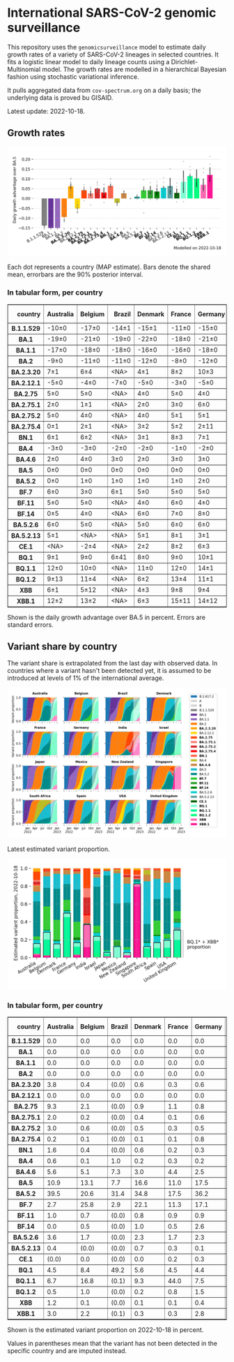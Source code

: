 # International SARS-CoV-2 genomic surveillance

This repository uses the `genomicsurveillance` model to estimate daily growth rates of a variety of SARS-CoV-2 lineages in selected countries. It fits a logistic linear model to daily lineage counts using a Dirichlet-Multinomial model. The growth rates are modelled in a hierarchical Bayesian fashion using stochastic variational inference.

It pulls aggregated data from `cov-spectrum.org` on a daily basis; the underlying data is proved bu GISAID.

Latest update: 2022-10-18.

## Growth rates
![Growth rates](plots/growth-rate-latest.png)

Each dot represents a country (MAP estimate). Bars denote the shared mean, errorbars are the 90% posterior interval.

### In tabular form, per country

<small><table border="1" class="dataframe">
  <thead>
    <tr style="text-align: right;">
      <th>country</th>
      <th>Australia</th>
      <th>Belgium</th>
      <th>Brazil</th>
      <th>Denmark</th>
      <th>France</th>
      <th>Germany</th>
      <th>India</th>
      <th>Israel</th>
      <th>Japan</th>
      <th>Mexico</th>
      <th>New Zealand</th>
      <th>Singapore</th>
      <th>South Africa</th>
      <th>Spain</th>
      <th>USA</th>
      <th>United Kingdom</th>
    </tr>
  </thead>
  <tbody>
    <tr>
      <th>B.1.1.529</th>
      <td>-10±0</td>
      <td>-17±0</td>
      <td>-14±1</td>
      <td>-15±1</td>
      <td>-11±0</td>
      <td>-15±0</td>
      <td>-3±0</td>
      <td>-18±0</td>
      <td>-17±2</td>
      <td>-18±3</td>
      <td>-13±0</td>
      <td>&lt;NA&gt;</td>
      <td>-13±0</td>
      <td>-14±0</td>
      <td>-14±0</td>
      <td>-17±0</td>
    </tr>
    <tr>
      <th>BA.1</th>
      <td>-19±0</td>
      <td>-21±0</td>
      <td>-19±0</td>
      <td>-22±0</td>
      <td>-18±0</td>
      <td>-21±0</td>
      <td>-14±0</td>
      <td>-22±0</td>
      <td>-21±0</td>
      <td>-19±0</td>
      <td>-26±0</td>
      <td>-16±0</td>
      <td>-16±0</td>
      <td>-20±0</td>
      <td>-22±0</td>
      <td>-22±0</td>
    </tr>
    <tr>
      <th>BA.1.1</th>
      <td>-17±0</td>
      <td>-18±0</td>
      <td>-18±0</td>
      <td>-16±0</td>
      <td>-16±0</td>
      <td>-18±0</td>
      <td>-13±0</td>
      <td>-19±0</td>
      <td>-18±0</td>
      <td>-17±0</td>
      <td>-14±0</td>
      <td>-9±0</td>
      <td>-14±0</td>
      <td>-17±0</td>
      <td>-19±0</td>
      <td>-19±0</td>
    </tr>
    <tr>
      <th>BA.2</th>
      <td>-9±0</td>
      <td>-11±0</td>
      <td>-11±0</td>
      <td>-12±0</td>
      <td>-8±0</td>
      <td>-12±0</td>
      <td>-4±0</td>
      <td>-11±0</td>
      <td>-10±0</td>
      <td>-10±0</td>
      <td>-9±0</td>
      <td>-4±0</td>
      <td>-8±0</td>
      <td>-9±0</td>
      <td>-11±0</td>
      <td>-11±0</td>
    </tr>
    <tr>
      <th>BA.2.3.20</th>
      <td>7±1</td>
      <td>6±4</td>
      <td>&lt;NA&gt;</td>
      <td>4±1</td>
      <td>8±2</td>
      <td>10±3</td>
      <td>&lt;NA&gt;</td>
      <td>4±3</td>
      <td>8±1</td>
      <td>&lt;NA&gt;</td>
      <td>2±2</td>
      <td>10±1</td>
      <td>&lt;NA&gt;</td>
      <td>&lt;NA&gt;</td>
      <td>7±1</td>
      <td>2±3</td>
    </tr>
    <tr>
      <th>BA.2.12.1</th>
      <td>-5±0</td>
      <td>-4±0</td>
      <td>-7±0</td>
      <td>-5±0</td>
      <td>-3±0</td>
      <td>-5±0</td>
      <td>-5±0</td>
      <td>-6±0</td>
      <td>-7±0</td>
      <td>-7±0</td>
      <td>-6±0</td>
      <td>-2±0</td>
      <td>-3±1</td>
      <td>-4±0</td>
      <td>-7±0</td>
      <td>-5±0</td>
    </tr>
    <tr>
      <th>BA.2.75</th>
      <td>5±0</td>
      <td>5±0</td>
      <td>&lt;NA&gt;</td>
      <td>4±0</td>
      <td>5±0</td>
      <td>4±0</td>
      <td>4±0</td>
      <td>5±0</td>
      <td>3±0</td>
      <td>6±4</td>
      <td>3±0</td>
      <td>6±0</td>
      <td>-1±1</td>
      <td>7±0</td>
      <td>4±0</td>
      <td>4±0</td>
    </tr>
    <tr>
      <th>BA.2.75.1</th>
      <td>2±0</td>
      <td>1±1</td>
      <td>&lt;NA&gt;</td>
      <td>2±0</td>
      <td>3±0</td>
      <td>6±0</td>
      <td>5±0</td>
      <td>3±0</td>
      <td>0±0</td>
      <td>&lt;NA&gt;</td>
      <td>1±0</td>
      <td>5±0</td>
      <td>-3±9</td>
      <td>4±1</td>
      <td>3±0</td>
      <td>3±0</td>
    </tr>
    <tr>
      <th>BA.2.75.2</th>
      <td>5±0</td>
      <td>4±0</td>
      <td>&lt;NA&gt;</td>
      <td>4±0</td>
      <td>5±1</td>
      <td>5±1</td>
      <td>9±0</td>
      <td>4±1</td>
      <td>4±0</td>
      <td>&lt;NA&gt;</td>
      <td>3±0</td>
      <td>7±0</td>
      <td>&lt;NA&gt;</td>
      <td>8±1</td>
      <td>4±0</td>
      <td>4±0</td>
    </tr>
    <tr>
      <th>BA.2.75.4</th>
      <td>0±1</td>
      <td>2±1</td>
      <td>&lt;NA&gt;</td>
      <td>3±2</td>
      <td>5±2</td>
      <td>2±11</td>
      <td>7±0</td>
      <td>&lt;NA&gt;</td>
      <td>-2±3</td>
      <td>&lt;NA&gt;</td>
      <td>&lt;NA&gt;</td>
      <td>7±1</td>
      <td>&lt;NA&gt;</td>
      <td>&lt;NA&gt;</td>
      <td>3±1</td>
      <td>3±1</td>
    </tr>
    <tr>
      <th>BN.1</th>
      <td>6±1</td>
      <td>6±2</td>
      <td>&lt;NA&gt;</td>
      <td>3±1</td>
      <td>8±3</td>
      <td>7±1</td>
      <td>10±0</td>
      <td>6±2</td>
      <td>7±1</td>
      <td>&lt;NA&gt;</td>
      <td>1±2</td>
      <td>10±1</td>
      <td>&lt;NA&gt;</td>
      <td>&lt;NA&gt;</td>
      <td>6±1</td>
      <td>6±1</td>
    </tr>
    <tr>
      <th>BA.4</th>
      <td>-3±0</td>
      <td>-3±0</td>
      <td>-2±0</td>
      <td>-2±0</td>
      <td>-1±0</td>
      <td>-2±0</td>
      <td>-3±0</td>
      <td>-2±0</td>
      <td>-4±0</td>
      <td>-2±0</td>
      <td>-3±0</td>
      <td>-2±0</td>
      <td>-2±0</td>
      <td>-1±0</td>
      <td>-2±0</td>
      <td>-2±0</td>
    </tr>
    <tr>
      <th>BA.4.6</th>
      <td>2±0</td>
      <td>4±0</td>
      <td>3±0</td>
      <td>2±0</td>
      <td>3±0</td>
      <td>3±0</td>
      <td>4±0</td>
      <td>3±0</td>
      <td>2±0</td>
      <td>3±0</td>
      <td>2±0</td>
      <td>2±0</td>
      <td>0±0</td>
      <td>4±0</td>
      <td>2±0</td>
      <td>2±0</td>
    </tr>
    <tr>
      <th>BA.5</th>
      <td>0±0</td>
      <td>0±0</td>
      <td>0±0</td>
      <td>0±0</td>
      <td>0±0</td>
      <td>0±0</td>
      <td>0±0</td>
      <td>0±0</td>
      <td>0±0</td>
      <td>0±0</td>
      <td>0±0</td>
      <td>0±0</td>
      <td>0±0</td>
      <td>0±0</td>
      <td>0±0</td>
      <td>0±0</td>
    </tr>
    <tr>
      <th>BA.5.2</th>
      <td>0±0</td>
      <td>1±0</td>
      <td>1±0</td>
      <td>1±0</td>
      <td>1±0</td>
      <td>2±0</td>
      <td>0±0</td>
      <td>1±0</td>
      <td>2±0</td>
      <td>1±0</td>
      <td>0±0</td>
      <td>1±0</td>
      <td>0±0</td>
      <td>1±0</td>
      <td>1±0</td>
      <td>1±0</td>
    </tr>
    <tr>
      <th>BF.7</th>
      <td>6±0</td>
      <td>3±0</td>
      <td>6±1</td>
      <td>5±0</td>
      <td>5±0</td>
      <td>5±0</td>
      <td>-1±3</td>
      <td>5±0</td>
      <td>5±0</td>
      <td>5±1</td>
      <td>4±0</td>
      <td>10±1</td>
      <td>-7±3</td>
      <td>6±0</td>
      <td>5±0</td>
      <td>5±0</td>
    </tr>
    <tr>
      <th>BF.11</th>
      <td>5±0</td>
      <td>5±0</td>
      <td>&lt;NA&gt;</td>
      <td>4±0</td>
      <td>6±0</td>
      <td>4±0</td>
      <td>&lt;NA&gt;</td>
      <td>4±0</td>
      <td>2±1</td>
      <td>5±11</td>
      <td>0±4</td>
      <td>8±2</td>
      <td>&lt;NA&gt;</td>
      <td>4±1</td>
      <td>4±0</td>
      <td>3±0</td>
    </tr>
    <tr>
      <th>BF.14</th>
      <td>0±5</td>
      <td>4±0</td>
      <td>&lt;NA&gt;</td>
      <td>6±0</td>
      <td>7±0</td>
      <td>8±0</td>
      <td>7±2</td>
      <td>0±2</td>
      <td>0±9</td>
      <td>0±4</td>
      <td>&lt;NA&gt;</td>
      <td>&lt;NA&gt;</td>
      <td>0±5</td>
      <td>4±2</td>
      <td>4±0</td>
      <td>6±0</td>
    </tr>
    <tr>
      <th>BA.5.2.6</th>
      <td>6±0</td>
      <td>5±0</td>
      <td>&lt;NA&gt;</td>
      <td>5±0</td>
      <td>6±0</td>
      <td>6±0</td>
      <td>5±0</td>
      <td>6±0</td>
      <td>5±0</td>
      <td>1±5</td>
      <td>6±1</td>
      <td>8±0</td>
      <td>2±0</td>
      <td>11±1</td>
      <td>4±0</td>
      <td>5±0</td>
    </tr>
    <tr>
      <th>BA.5.2.13</th>
      <td>5±1</td>
      <td>&lt;NA&gt;</td>
      <td>&lt;NA&gt;</td>
      <td>5±1</td>
      <td>8±1</td>
      <td>3±1</td>
      <td>&lt;NA&gt;</td>
      <td>&lt;NA&gt;</td>
      <td>&lt;NA&gt;</td>
      <td>&lt;NA&gt;</td>
      <td>&lt;NA&gt;</td>
      <td>15±16</td>
      <td>&lt;NA&gt;</td>
      <td>4±3</td>
      <td>5±0</td>
      <td>5±0</td>
    </tr>
    <tr>
      <th>CE.1</th>
      <td>&lt;NA&gt;</td>
      <td>-2±4</td>
      <td>&lt;NA&gt;</td>
      <td>2±2</td>
      <td>8±2</td>
      <td>6±3</td>
      <td>&lt;NA&gt;</td>
      <td>&lt;NA&gt;</td>
      <td>&lt;NA&gt;</td>
      <td>&lt;NA&gt;</td>
      <td>&lt;NA&gt;</td>
      <td>&lt;NA&gt;</td>
      <td>&lt;NA&gt;</td>
      <td>&lt;NA&gt;</td>
      <td>1±1</td>
      <td>2±1</td>
    </tr>
    <tr>
      <th>BQ.1</th>
      <td>9±1</td>
      <td>9±0</td>
      <td>6±41</td>
      <td>8±0</td>
      <td>9±0</td>
      <td>10±1</td>
      <td>&lt;NA&gt;</td>
      <td>9±2</td>
      <td>10±1</td>
      <td>10±13</td>
      <td>4±1</td>
      <td>19±5</td>
      <td>-2±6</td>
      <td>8±2</td>
      <td>9±0</td>
      <td>8±0</td>
    </tr>
    <tr>
      <th>BQ.1.1</th>
      <td>12±0</td>
      <td>10±0</td>
      <td>&lt;NA&gt;</td>
      <td>11±0</td>
      <td>12±0</td>
      <td>14±1</td>
      <td>&lt;NA&gt;</td>
      <td>11±2</td>
      <td>13±1</td>
      <td>&lt;NA&gt;</td>
      <td>&lt;NA&gt;</td>
      <td>&lt;NA&gt;</td>
      <td>4±3</td>
      <td>16±2</td>
      <td>12±0</td>
      <td>11±0</td>
    </tr>
    <tr>
      <th>BQ.1.2</th>
      <td>9±13</td>
      <td>11±4</td>
      <td>&lt;NA&gt;</td>
      <td>6±2</td>
      <td>13±4</td>
      <td>11±1</td>
      <td>&lt;NA&gt;</td>
      <td>10±2</td>
      <td>&lt;NA&gt;</td>
      <td>&lt;NA&gt;</td>
      <td>&lt;NA&gt;</td>
      <td>14±8</td>
      <td>&lt;NA&gt;</td>
      <td>&lt;NA&gt;</td>
      <td>9±1</td>
      <td>9±1</td>
    </tr>
    <tr>
      <th>XBB</th>
      <td>6±1</td>
      <td>5±12</td>
      <td>&lt;NA&gt;</td>
      <td>4±3</td>
      <td>9±8</td>
      <td>9±4</td>
      <td>13±1</td>
      <td>1±3</td>
      <td>7±3</td>
      <td>&lt;NA&gt;</td>
      <td>4±3</td>
      <td>15±1</td>
      <td>&lt;NA&gt;</td>
      <td>&lt;NA&gt;</td>
      <td>6±1</td>
      <td>3±3</td>
    </tr>
    <tr>
      <th>XBB.1</th>
      <td>12±2</td>
      <td>13±2</td>
      <td>&lt;NA&gt;</td>
      <td>6±3</td>
      <td>15±11</td>
      <td>14±12</td>
      <td>18±7</td>
      <td>&lt;NA&gt;</td>
      <td>8±7</td>
      <td>&lt;NA&gt;</td>
      <td>7±7</td>
      <td>21±1</td>
      <td>&lt;NA&gt;</td>
      <td>&lt;NA&gt;</td>
      <td>12±2</td>
      <td>6±2</td>
    </tr>
  </tbody>
</table></small>

Shown is the daily growth advantage over BA.5 in percent. Errors are standard errors.

## Variant share by country

The variant share is extrapolated from the last day with observed data. In countries where a variant hasn't been detected yet, it is assumed to be introduced at levels of 1% of the international average. 

![Variant share by country](plots/variant-share-latest.png)

Latest estimated variant proportion.

![Variant share by country](plots/variant-share-bar.png)

### In tabular form, per country

<small><table border="1" class="dataframe">
  <thead>
    <tr style="text-align: right;">
      <th>country</th>
      <th>Australia</th>
      <th>Belgium</th>
      <th>Brazil</th>
      <th>Denmark</th>
      <th>France</th>
      <th>Germany</th>
      <th>India</th>
      <th>Israel</th>
      <th>Japan</th>
      <th>Mexico</th>
      <th>New Zealand</th>
      <th>Singapore</th>
      <th>South Africa</th>
      <th>Spain</th>
      <th>USA</th>
      <th>United Kingdom</th>
    </tr>
  </thead>
  <tbody>
    <tr>
      <th>B.1.1.529</th>
      <td>0.0</td>
      <td>0.0</td>
      <td>0.0</td>
      <td>0.0</td>
      <td>0.0</td>
      <td>0.0</td>
      <td>0.0</td>
      <td>0.0</td>
      <td>0.0</td>
      <td>0.0</td>
      <td>0.0</td>
      <td>(0.0)</td>
      <td>0.0</td>
      <td>0.0</td>
      <td>0.0</td>
      <td>0.0</td>
    </tr>
    <tr>
      <th>BA.1</th>
      <td>0.0</td>
      <td>0.0</td>
      <td>0.0</td>
      <td>0.0</td>
      <td>0.0</td>
      <td>0.0</td>
      <td>0.0</td>
      <td>0.0</td>
      <td>0.0</td>
      <td>0.0</td>
      <td>0.0</td>
      <td>0.0</td>
      <td>0.0</td>
      <td>0.0</td>
      <td>0.0</td>
      <td>0.0</td>
    </tr>
    <tr>
      <th>BA.1.1</th>
      <td>0.0</td>
      <td>0.0</td>
      <td>0.0</td>
      <td>0.0</td>
      <td>0.0</td>
      <td>0.0</td>
      <td>0.0</td>
      <td>0.0</td>
      <td>0.0</td>
      <td>0.0</td>
      <td>0.0</td>
      <td>0.0</td>
      <td>0.0</td>
      <td>0.0</td>
      <td>0.0</td>
      <td>0.0</td>
    </tr>
    <tr>
      <th>BA.2</th>
      <td>0.0</td>
      <td>0.0</td>
      <td>0.0</td>
      <td>0.0</td>
      <td>0.0</td>
      <td>0.0</td>
      <td>0.0</td>
      <td>0.0</td>
      <td>0.0</td>
      <td>0.0</td>
      <td>0.0</td>
      <td>0.0</td>
      <td>0.0</td>
      <td>0.0</td>
      <td>0.0</td>
      <td>0.0</td>
    </tr>
    <tr>
      <th>BA.2.3.20</th>
      <td>3.8</td>
      <td>0.4</td>
      <td>(0.0)</td>
      <td>0.6</td>
      <td>0.3</td>
      <td>0.6</td>
      <td>(0.0)</td>
      <td>0.9</td>
      <td>1.4</td>
      <td>(0.0)</td>
      <td>1.1</td>
      <td>2.3</td>
      <td>(0.0)</td>
      <td>(0.0)</td>
      <td>0.6</td>
      <td>0.1</td>
    </tr>
    <tr>
      <th>BA.2.12.1</th>
      <td>0.0</td>
      <td>0.0</td>
      <td>0.0</td>
      <td>0.0</td>
      <td>0.0</td>
      <td>0.0</td>
      <td>0.0</td>
      <td>0.0</td>
      <td>0.0</td>
      <td>0.0</td>
      <td>0.0</td>
      <td>0.0</td>
      <td>0.0</td>
      <td>0.0</td>
      <td>0.0</td>
      <td>0.0</td>
    </tr>
    <tr>
      <th>BA.2.75</th>
      <td>9.3</td>
      <td>2.1</td>
      <td>(0.0)</td>
      <td>0.9</td>
      <td>1.1</td>
      <td>0.8</td>
      <td>22.2</td>
      <td>3.0</td>
      <td>0.6</td>
      <td>1.6</td>
      <td>5.5</td>
      <td>4.8</td>
      <td>0.7</td>
      <td>1.7</td>
      <td>1.6</td>
      <td>2.2</td>
    </tr>
    <tr>
      <th>BA.2.75.1</th>
      <td>2.0</td>
      <td>0.2</td>
      <td>(0.0)</td>
      <td>0.4</td>
      <td>0.1</td>
      <td>0.6</td>
      <td>10.5</td>
      <td>0.8</td>
      <td>0.1</td>
      <td>(0.0)</td>
      <td>0.7</td>
      <td>1.8</td>
      <td>1.3</td>
      <td>0.5</td>
      <td>0.3</td>
      <td>0.4</td>
    </tr>
    <tr>
      <th>BA.2.75.2</th>
      <td>3.0</td>
      <td>0.6</td>
      <td>(0.0)</td>
      <td>0.5</td>
      <td>0.3</td>
      <td>0.5</td>
      <td>18.4</td>
      <td>1.4</td>
      <td>0.3</td>
      <td>(0.0)</td>
      <td>2.8</td>
      <td>1.8</td>
      <td>(0.0)</td>
      <td>0.6</td>
      <td>0.6</td>
      <td>0.8</td>
    </tr>
    <tr>
      <th>BA.2.75.4</th>
      <td>0.2</td>
      <td>0.1</td>
      <td>(0.0)</td>
      <td>0.1</td>
      <td>0.1</td>
      <td>0.8</td>
      <td>1.6</td>
      <td>(0.0)</td>
      <td>0.0</td>
      <td>(0.0)</td>
      <td>(0.0)</td>
      <td>0.1</td>
      <td>(0.0)</td>
      <td>(0.0)</td>
      <td>0.1</td>
      <td>0.1</td>
    </tr>
    <tr>
      <th>BN.1</th>
      <td>1.6</td>
      <td>0.4</td>
      <td>(0.0)</td>
      <td>0.6</td>
      <td>0.2</td>
      <td>0.3</td>
      <td>9.0</td>
      <td>1.2</td>
      <td>0.4</td>
      <td>(0.0)</td>
      <td>0.2</td>
      <td>1.7</td>
      <td>(0.0)</td>
      <td>(0.0)</td>
      <td>0.2</td>
      <td>0.8</td>
    </tr>
    <tr>
      <th>BA.4</th>
      <td>0.6</td>
      <td>0.1</td>
      <td>1.0</td>
      <td>0.2</td>
      <td>0.3</td>
      <td>0.2</td>
      <td>0.0</td>
      <td>0.6</td>
      <td>0.0</td>
      <td>1.1</td>
      <td>0.7</td>
      <td>0.0</td>
      <td>5.2</td>
      <td>0.4</td>
      <td>0.6</td>
      <td>0.5</td>
    </tr>
    <tr>
      <th>BA.4.6</th>
      <td>5.6</td>
      <td>5.1</td>
      <td>7.3</td>
      <td>3.0</td>
      <td>4.4</td>
      <td>2.5</td>
      <td>0.1</td>
      <td>2.6</td>
      <td>0.3</td>
      <td>2.8</td>
      <td>6.3</td>
      <td>0.0</td>
      <td>7.4</td>
      <td>8.6</td>
      <td>12.1</td>
      <td>5.3</td>
    </tr>
    <tr>
      <th>BA.5</th>
      <td>10.9</td>
      <td>13.1</td>
      <td>7.7</td>
      <td>16.6</td>
      <td>11.0</td>
      <td>17.5</td>
      <td>0.0</td>
      <td>10.2</td>
      <td>5.0</td>
      <td>33.8</td>
      <td>21.3</td>
      <td>0.2</td>
      <td>47.8</td>
      <td>22.5</td>
      <td>17.5</td>
      <td>13.6</td>
    </tr>
    <tr>
      <th>BA.5.2</th>
      <td>39.5</td>
      <td>20.6</td>
      <td>31.4</td>
      <td>34.8</td>
      <td>17.5</td>
      <td>36.2</td>
      <td>0.7</td>
      <td>43.7</td>
      <td>83.6</td>
      <td>41.0</td>
      <td>49.9</td>
      <td>2.8</td>
      <td>20.3</td>
      <td>24.2</td>
      <td>39.7</td>
      <td>24.3</td>
    </tr>
    <tr>
      <th>BF.7</th>
      <td>2.7</td>
      <td>25.8</td>
      <td>2.9</td>
      <td>22.1</td>
      <td>11.3</td>
      <td>17.1</td>
      <td>0.0</td>
      <td>7.2</td>
      <td>1.1</td>
      <td>1.3</td>
      <td>2.0</td>
      <td>0.3</td>
      <td>0.0</td>
      <td>15.8</td>
      <td>4.2</td>
      <td>8.6</td>
    </tr>
    <tr>
      <th>BF.11</th>
      <td>1.0</td>
      <td>0.7</td>
      <td>(0.0)</td>
      <td>0.8</td>
      <td>0.9</td>
      <td>0.9</td>
      <td>(0.0)</td>
      <td>0.7</td>
      <td>0.0</td>
      <td>4.7</td>
      <td>0.5</td>
      <td>0.1</td>
      <td>(0.0)</td>
      <td>0.6</td>
      <td>1.1</td>
      <td>3.9</td>
    </tr>
    <tr>
      <th>BF.14</th>
      <td>0.0</td>
      <td>0.5</td>
      <td>(0.0)</td>
      <td>1.0</td>
      <td>0.5</td>
      <td>2.6</td>
      <td>0.0</td>
      <td>0.0</td>
      <td>0.0</td>
      <td>0.3</td>
      <td>(0.0)</td>
      <td>(0.0)</td>
      <td>0.7</td>
      <td>0.9</td>
      <td>0.2</td>
      <td>0.6</td>
    </tr>
    <tr>
      <th>BA.5.2.6</th>
      <td>3.6</td>
      <td>1.7</td>
      <td>(0.0)</td>
      <td>2.3</td>
      <td>1.7</td>
      <td>2.3</td>
      <td>0.2</td>
      <td>3.9</td>
      <td>1.3</td>
      <td>1.0</td>
      <td>3.2</td>
      <td>1.2</td>
      <td>4.4</td>
      <td>7.0</td>
      <td>1.4</td>
      <td>5.0</td>
    </tr>
    <tr>
      <th>BA.5.2.13</th>
      <td>0.4</td>
      <td>(0.0)</td>
      <td>(0.0)</td>
      <td>0.7</td>
      <td>0.3</td>
      <td>0.1</td>
      <td>(0.0)</td>
      <td>(0.0)</td>
      <td>(0.0)</td>
      <td>(0.0)</td>
      <td>(0.0)</td>
      <td>0.1</td>
      <td>(0.0)</td>
      <td>0.5</td>
      <td>0.2</td>
      <td>2.9</td>
    </tr>
    <tr>
      <th>CE.1</th>
      <td>(0.0)</td>
      <td>0.0</td>
      <td>(0.0)</td>
      <td>0.0</td>
      <td>0.2</td>
      <td>0.3</td>
      <td>(0.0)</td>
      <td>(0.0)</td>
      <td>(0.0)</td>
      <td>(0.0)</td>
      <td>(0.0)</td>
      <td>(0.0)</td>
      <td>(0.0)</td>
      <td>(0.0)</td>
      <td>0.0</td>
      <td>0.2</td>
    </tr>
    <tr>
      <th>BQ.1</th>
      <td>4.5</td>
      <td>8.4</td>
      <td>49.2</td>
      <td>5.6</td>
      <td>4.5</td>
      <td>4.4</td>
      <td>(0.1)</td>
      <td>5.1</td>
      <td>1.5</td>
      <td>11.8</td>
      <td>2.6</td>
      <td>0.3</td>
      <td>1.7</td>
      <td>6.3</td>
      <td>8.5</td>
      <td>11.3</td>
    </tr>
    <tr>
      <th>BQ.1.1</th>
      <td>6.7</td>
      <td>16.8</td>
      <td>(0.1)</td>
      <td>9.3</td>
      <td>44.0</td>
      <td>7.5</td>
      <td>(0.1)</td>
      <td>13.6</td>
      <td>3.0</td>
      <td>(0.1)</td>
      <td>(0.1)</td>
      <td>(0.0)</td>
      <td>10.3</td>
      <td>10.2</td>
      <td>9.3</td>
      <td>17.7</td>
    </tr>
    <tr>
      <th>BQ.1.2</th>
      <td>0.5</td>
      <td>1.0</td>
      <td>(0.0)</td>
      <td>0.2</td>
      <td>0.8</td>
      <td>1.5</td>
      <td>(0.0)</td>
      <td>4.7</td>
      <td>(0.0)</td>
      <td>(0.0)</td>
      <td>(0.0)</td>
      <td>0.3</td>
      <td>(0.0)</td>
      <td>(0.0)</td>
      <td>1.0</td>
      <td>1.6</td>
    </tr>
    <tr>
      <th>XBB</th>
      <td>1.2</td>
      <td>0.1</td>
      <td>(0.0)</td>
      <td>0.1</td>
      <td>0.1</td>
      <td>0.4</td>
      <td>25.3</td>
      <td>0.3</td>
      <td>0.5</td>
      <td>(0.0)</td>
      <td>1.0</td>
      <td>2.7</td>
      <td>(0.0)</td>
      <td>(0.0)</td>
      <td>0.1</td>
      <td>0.1</td>
    </tr>
    <tr>
      <th>XBB.1</th>
      <td>3.0</td>
      <td>2.2</td>
      <td>(0.1)</td>
      <td>0.3</td>
      <td>0.3</td>
      <td>2.8</td>
      <td>11.7</td>
      <td>(0.2)</td>
      <td>0.8</td>
      <td>(0.2)</td>
      <td>1.9</td>
      <td>79.4</td>
      <td>(0.2)</td>
      <td>(0.2)</td>
      <td>0.5</td>
      <td>0.2</td>
    </tr>
  </tbody>
</table></small>

Shown is the estimated variant proportion on 2022-10-18 in percent. 

Values in parentheses mean that the variant has not been detected in the specific country and are imputed instead.
